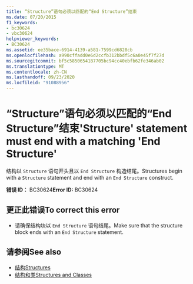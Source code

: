```yaml
---
title: “Structure”语句必须以匹配的“End Structure”结束
ms.date: 07/20/2015
f1_keywords:
- bc30624
- vbc30624
helpviewer_keywords:
- BC30624
ms.assetid: ee35bace-6914-4139-a581-7599cd6828cb
ms.openlocfilehash: a990cffadd0e6d2ccfb312bbdf5c6a0e45f7f27d
ms.sourcegitcommit: bf5c5850654187705bc94cc40ebfb62fe346ab02
ms.translationtype: MT
ms.contentlocale: zh-CN
ms.lasthandoff: 09/23/2020
ms.locfileid: "91088956"
---
```

# <a name="structure-statement-must-end-with-a-matching-end-structure"></a><span data-ttu-id="8403f-102">“Structure”语句必须以匹配的“End Structure”结束</span><span class="sxs-lookup"><span data-stu-id="8403f-102">'Structure' statement must end with a matching 'End Structure'</span></span>

<span data-ttu-id="8403f-103">结构以 `Structure` 语句开头且以 `End Structure` 构造结尾。</span><span class="sxs-lookup"><span data-stu-id="8403f-103">Structures begin with a `Structure` statement and end with an `End Structure` construct.</span></span>  
  
 <span data-ttu-id="8403f-104">**错误 ID：** BC30624</span><span class="sxs-lookup"><span data-stu-id="8403f-104">**Error ID:** BC30624</span></span>  
  
## <a name="to-correct-this-error"></a><span data-ttu-id="8403f-105">更正此错误</span><span class="sxs-lookup"><span data-stu-id="8403f-105">To correct this error</span></span>  
  
- <span data-ttu-id="8403f-106">请确保结构块以 `End Structure` 语句结尾。</span><span class="sxs-lookup"><span data-stu-id="8403f-106">Make sure that the structure block ends with an `End Structure` statement.</span></span>  
  
## <a name="see-also"></a><span data-ttu-id="8403f-107">请参阅</span><span class="sxs-lookup"><span data-stu-id="8403f-107">See also</span></span>

- [<span data-ttu-id="8403f-108">结构</span><span class="sxs-lookup"><span data-stu-id="8403f-108">Structures</span></span>](../programming-guide/language-features/data-types/structures.md)
- [<span data-ttu-id="8403f-109">结构和类</span><span class="sxs-lookup"><span data-stu-id="8403f-109">Structures and Classes</span></span>](../programming-guide/language-features/data-types/structures-and-classes.md)
